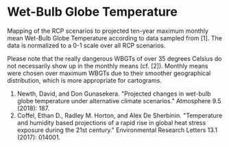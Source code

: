 # Wet-Bulb Globe Temperature

Mapping of the RCP scenarios to projected ten-year maximum monthly mean Wet-Bulb Globe Temperature according to data sampled from [1]. The data is normalized to a 0-1 scale over all RCP scenarios.

Please note that the really dangerous WBGTs of over 35 degrees Celsius do not necessarily show up in the monthly means (cf. [2]). Monthly means were chosen over maximum WBGTs due to their smoother geographical distribution, which is more appropriate for cartograms. 

1. Newth, David, and Don Gunasekera. "Projected changes in wet-bulb globe temperature under alternative climate scenarios." Atmosphere 9.5 (2018): 187.
2. Coffel, Ethan D., Radley M. Horton, and Alex De Sherbinin. "Temperature and humidity based projections of a rapid rise in global heat stress exposure during the 21st century." Environmental Research Letters 13.1 (2017): 014001. 